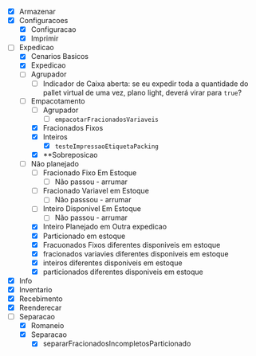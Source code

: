 - [x] Armazenar
- [x] Configuracoes
	- [x] Configuracao
	- [x] Imprimir
- [ ] Expedicao
	- [x] Cenarios Basicos
	- [x] Expedicao
	- [ ] Agrupador
		- [ ] Indicador de Caixa aberta: se eu expedir toda a quantidade do pallet virtual de uma vez, plano light, deverá virar para `true`?
	- [ ] Empacotamento
		- [ ] Agrupador
			- [ ] `empacotarFracionadosVariaveis`
		- [x] Fracionados Fixos
		- [x] Inteiros
			- [x] `testeImpressaoEtiquetaPacking`
		- [x] **Sobreposicao
	- [ ] Não planejado
		- [ ] Fracionado Fixo Em Estoque
			- [ ] Não passou - arrumar
		- [ ] Fracionado Variavel em Estoque
			- [ ] Não passsou - arrumar
		- [ ] Inteiro Disponivel Em Estoque
			- [ ] Não passou - arrumar
		- [x] Inteiro Planejado em Outra expedicao
		- [x] Particionado em estoque
		- [x] Fracuonados Fixos diferentes disponiveis em estoque
		- [x] fracionados variavies diferentes disponiveis em estoque
		- [x] inteiros diferentes disponiveis em estoque
		- [x] particionados diferentes disponiveis em estoque
- [x] Info
- [x] Inventario
- [x] Recebimento
- [x] Reenderecar
- [ ] Separacao
	- [x] Romaneio
	- [x] Separacao
		- [x] separarFracionadosIncompletosParticionado